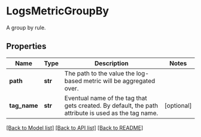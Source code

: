 # LogsMetricGroupBy

A group by rule.
## Properties
Name | Type | Description | Notes
------------ | ------------- | ------------- | -------------
**path** | **str** | The path to the value the log-based metric will be aggregated over. | 
**tag_name** | **str** | Eventual name of the tag that gets created. By default, the path attribute is used as the tag name. | [optional] 

[[Back to Model list]](README.md#documentation-for-models) [[Back to API list]](README.md#documentation-for-api-endpoints) [[Back to README]](README.md)



